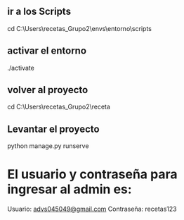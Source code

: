 ## ir a los Scripts
cd C:\Users\recetas_Grupo2\envs\entorno\scripts

## activar el entorno
./activate

## volver al proyecto
cd C:\Users\recetas_Grupo2\receta

## Levantar el proyecto
python manage.py runserve

# El usuario y contraseña para ingresar al admin es:
Usuario: advs045049@gmail.com
Contraseña: recetas123